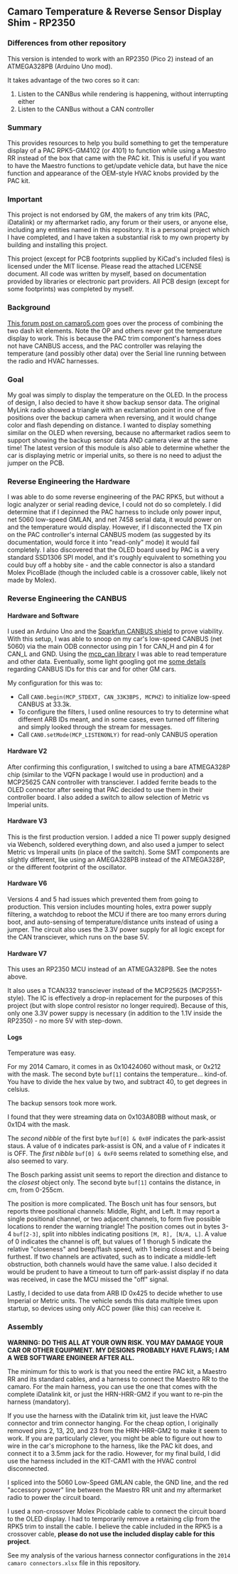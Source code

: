 ## Camaro Temperature & Reverse Sensor Display Shim - RP2350

### Differences from other repository

This version is intended to work with an RP2350 (Pico 2) instead of an ATMEGA328PB (Arduino Uno mod).

It takes advantage of the two cores so it can:
1. Listen to the CANBus while rendering is happening, without interrupting either
2. Listen to the CANBus without a CAN controller

### Summary

This provides resources to help you build something to get the temperature display of a PAC RPK5-GM4102 (or 4101) to function while using a Maestro RR instead of the box that came with the PAC kit.
This is useful if you want to have the Maestro functions to get/update vehicle data, but have the nice function and appearance of the OEM-style HVAC knobs provided by the PAC kit.

### Important
This project is not endorsed by GM, the makers of any trim kits (PAC, iDatalink) or my aftermarket radio, any forum or their users, or anyone else, including any entities named in this repository.
It is a personal project which I have completed, and I have taken a substantial risk to my own property by building and installing this project.

This project (except for PCB footprints supplied by KiCad's included files) is licensed under the MIT license.
Please read the attached LICENSE document.
All code was written by myself, based on documentation provided by libraries or electronic part providers.
All PCB design (except for some footprints) was completed by myself.

### Background

[This forum post on camaro5.com](https://www.camaro5.com/forums/showthread.php?t=588249) goes over the process of combining the two dash kit elements.
Note the OP and others never got the temperature display to work.
This is because the PAC trim component's harness does not have CANBUS access, and the PAC controller was relaying the temperature (and possibly other data) over the Serial line running between the radio and HVAC harnesses.

### Goal

My goal was simply to display the temperature on the OLED.
In the process of design, I also decied to have it show backup sensor data.
The original MyLink radio showed a triangle with an exclamation point in one of five positions over the backup camera when reversing, and it would change color and flash depending on distance.
I wanted to display something similar on the OLED when reversing, because no aftermarket radios seem to support showing the backup sensor data AND camera view at the same time!
The latest version of this module is also able to determine whether the car is displaying metric or imperial units, so there is no need to adjust the jumper on the PCB.

### Reverse Engineering the Hardware

I was able to do some reverse engineering of the PAC RPK5, but without a logic analyzer or serial reading device, I could not do so completely.
I did determine that if I depinned the PAC harness to include only power input, net 5060 low-speed GMLAN, and net 7458 serial data, it would power on and the temperature would display.
However, if I disconnected the TX pin on the PAC controller's internal CANBUS modem (as suggested by its documentation, would force it into "read-only" mode) it would fail completely.
I also discovered that the OLED board used by PAC is a very standard SSD1306 SPI model, and it's roughly equivalent to something you could buy off a hobby site - and the cable connector is also a standard Molex PicoBlade (though the included cable is a crossover cable, likely not made by Molex).

### Reverse Engineering the CANBUS

#### Hardware and Software

I used an Arduino Uno and the [Sparkfun CANBUS shield](https://www.sparkfun.com/products/13262) to prove viability.
With this setup, I was able to snoop on my car's low-speed CANBUS (net 5060) via the main ODB connector using pin 1 for CAN_H and pin 4 for CAN_L and GND.
Using the [mcp_can library](https://github.com/coryjfowler/MCP_CAN_lib) I was able to read temperature and other data.
Eventually, some light googling got me [some details](https://docs.google.com/spreadsheets/d/1pFdixF6W0XK4SR6pXHIlZaFRo9qM5XmAWOK7JcAQdDM/) regarding CANBUS IDs for this car and for other GM cars.

My configuration for this was to:
* Call `CAN0.begin(MCP_STDEXT, CAN_33K3BPS, MCPHZ)` to initialize low-speed CANBUS at 33.3k.
* To configure the filters, I used online resources to try to determine what different ARB IDs meant, and in some cases, even turned off filtering and simply looked through the stream for messages.
* Call `CAN0.setMode(MCP_LISTENONLY)` for read-only CANBUS operation

#### Hardware V2

After confirming this configuration, I switched to using a bare ATMEGA328P chip (similar to the VQFN package I would use in production) and a MCP25625 CAN controller with transciever.
I added ferrite beads to the OLED connector after seeing that PAC decided to use them in their controller board.
I also added a switch to allow selection of Metric vs Imperial units.

#### Hardware V3

This is the first production version.
I added a nice TI power supply designed via Webench, soldered everything down, and also used a jumper to select Metric vs Imperail units (in place of the switch).
Some SMT components are slightly different, like using an AMEGA328PB instead of the ATMEGA328P, or the different footprint of the oscillator.

#### Hardware V6

Versions 4 and 5 had issues which prevented them from going to production.
This version includes mounting holes, extra power supply filtering, a watchdog to reboot the MCU if there are too many errors during boot, and auto-sensing of temperature/distance units instead of using a jumper.
The circuit also uses the 3.3V power supply for all logic except for the CAN transciever, which runs on the base 5V.

#### Hardware V7

This uses an RP2350 MCU instead of an ATMEGA328PB.
See the notes above.

It also uses a TCAN332 transciever instead of the MCP25625 (MCP2551-style).
The IC is effectively a drop-in replacement for the purposes of this project (but with slope control resistor no longer required).
Because of this, only one 3.3V power suppy is necessary (in addition to the 1.1V inside the RP2350) - no more 5V with step-down.

#### Logs

Temperature was easy.

For my 2014 Camaro, it comes in as 0x10424060 without mask, or 0x212 with the mask.
The second byte `buf[1]` contains the temperature... kind-of.
You have to divide the hex value by two, and subtract 40, to get degrees in celsius.


The backup sensors took more work.

I found that they were streaming data on 0x103A80BB without mask, or 0x1D4 with the mask.

The *second nibble* of the first byte `buf[0] & 0x0F` indicates the park-assist staus.
A value of `0` indicates park-assist is ON, and a value of `F` indicates it is OFF.
The *first nibble* `buf[0] & 0xF0` seems related to something else, and also seemed to vary.

The Bosch parking assist unit seems to report the direction and distance to the *closest* object only.
The second byte `buf[1]` contains the distance, in cm, from 0-255cm.

The position is more complicated.
The Bosch unit has four sensors, but reports three positional channels: Middle, Right, and Left.
It may report a single positional channel, or two adjacent channels, to form five possible locations to render the warning triangle!
The position comes out in bytes 3-4 `buf[2-3]`, split into nibbles indicating positions `[M, R], [N/A, L]`.
A value of 0 indicates the channel is off, but values of 1 thorugh 5 indicate the relative "closeness" and beep/flash speed, with 1 being closest and 5 being furthest.
If two channels are activated, such as to indicate a middle-left obstruction, both channels would have the same value.
I also decided it would be prudent to have a timeout to turn off park-assist display if no data was received, in case the MCU missed the "off" signal.

Lastly, I decided to use data from ARB ID 0x425 to decide whether to use Imperial or Metric units.
The vehicle sends this data multiple times upon startup, so devices using only ACC power (like this) can receive it.

### Assembly

**WARNING: DO THIS ALL AT YOUR OWN RISK.  YOU MAY DAMAGE YOUR CAR OR OTHER EQUIPMENT.  MY DESIGNS PROBABLY HAVE FLAWS; I AM A WEB SOFTWARE ENGINEER AFTER ALL.**

The minimum for this to work is that you need the entire PAC kit, a Maestro RR and its standard cables, and a harness to connect the Maestro RR to the camaro.
For the main harness, you can use the one that comes with the complete iDatalink kit, or just the HRN-HRR-GM2 if you want to re-pin the harness (mandatory).

If you use the harness with the iDatalink trim kit, just leave the HVAC connector and trim connector hanging.
For the cheap option, I originally removed pins 2, 13, 20, and 23 from the HRN-HRR-GM2 to make it seem to work.
If you are particularly clever, you might be able to figure out how to wire in the car's microphone to the harness, like the PAC kit does, and connect it to a 3.5mm jack for the radio.
However, for my final build, I did use the harness included in the KIT-CAM1 with the HVAC control disconnected.

I spliced into the 5060 Low-Speed GMLAN cable, the GND line, and the red "accessory power" line between the Maestro RR unit and my aftermarket radio to power the circuit board.

I used a non-crossover Molex Picoblade cable to connect the circuit board to the OLED display.
I had to temporarily remove a retaining clip from the RPK5 trim to install the cable.
I believe the cable included in the RPK5 is a crossover cable, **please do not use the included display cable for this project**.

See my analysis of the various harness connector configurations in the `2014 camaro connectors.xlsx` file in this repository.
